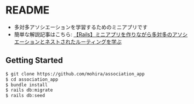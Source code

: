 # README
- 多対多アソシエーションを学習するためのミニアプリです
- 簡単な解説記事はこちら: [【Rails】ミニアプリを作りながら多対多のアソシエーションとネストされたルーティングを学ぶ](http://qiita.com/mohira/items/2362dc905999b013a746)

## Getting Started
```bash
$ git clone https://github.com/mohira/association_app
$ cd association_app
$ bundle install
$ rails db:migrate
$ rails db:seed
```